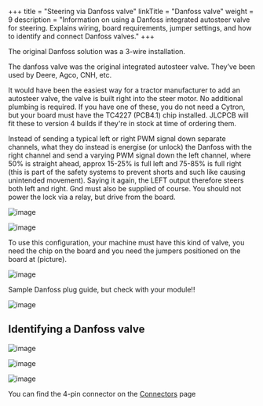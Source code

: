 +++
title = "Steering via Danfoss valve"
linkTitle = "Danfoss valve"
weight = 9
description = "Information on using a Danfoss integrated autosteer valve for steering. Explains wiring, board requirements, jumper settings, and how to identify and connect Danfoss valves."
+++

The original Danfoss solution was a 3-wire installation.

The danfoss valve was the original integrated autosteer valve. They’ve been used
by Deere, Agco, CNH, etc.

It would have been the easiest way for a tractor manufacturer to add an
autosteer valve, the valve is built right into the steer motor. No additional
plumbing is required. If you have one of these, you do not need a Cytron, but
your board must have the TC4227 (PCB4.1) chip installed. JLCPCB will fit these
to version 4 builds if they're in stock at time of ordering them.

Instead of sending a typical left or right PWM signal down separate channels,
what they do instead is energise (or unlock) the Danfoss with the right channel
and send a varying PWM signal down the left channel, where 50% is straight
ahead, approx 15-25% is full left and 75-85% is full right (this is part of the
safety systems to prevent shorts and such like causing unintended movement).
Saying it again, the LEFT output therefore steers both left and right. Gnd must
also be supplied of course. You should not power the lock via a relay, but drive
from the board.

![image](../../img/danfoss-schematic.png)

![image](../../img/danfoss-pcb.png)

To use this configuration, your machine must have this kind of valve, you need
the chip on the board and you need the jumpers positioned on the board at
(picture).

![image](../../img/danfoss-pcb-jumper.png)

Sample Danfoss plug guide, but check with your module!!

![image](../../img/danfoss-plug-guide.png)

## Identifying a Danfoss valve

![image](../../img/danfoss-photo-1.png)

![image](../../img/danfoss-photo-2.png)

![image](../../img/danfoss-pinout.png)

You can find the 4-pin connector on the [Connectors](../Connectors) page

